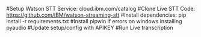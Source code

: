 #Setup Watson STT Service: cloud.ibm.com/catalog
 #Clone Live STT Code: https://github.com/IBM/watson-streaming-stt
 #Install dependencies: pip install -r requirements.txt
 #Install pipwin if errors on windows installing pyaudio
 #Update setup/config with APIKEY
 #Run Live transcription
